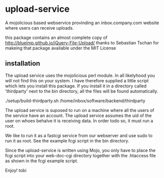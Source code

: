 upload-service
==============

A mojolicious based webservice provinding an
inbox.company.com website where users can receive uploads.

this package contains an almost complete 
copy of http://blueimp.github.io/jQuery-File-Upload/
thanks to Sebastian Tschan for makeing that package
available under the MIT License

installation
------------
The upload service uses the mojolicious perl module. In all likelyhood you
will not find this on your system.  I have therefore supplied a little
script which lets you install this package.  If you install it in a
directory called 'thirdparty' next to the bin directory, all the files will
be found automatically.

 ./setup/build-thirdparty.sh /home/inbox/software/backend/thirdparty

The upload service is suposed to run on a machine where all the users of the
service have an account.  The upload service assumes the uid of the user on
whoes behalve it is receiving data. In order todo so, it must run a root.

We like to run it as a fastcgi service from our webserver and use sudo to
run it as root. See the example fcgi script in the bin directory.

Since the upload-service is written using Mojo, you only have to place the
fcgi script into your web-doc-cgi directory together with the .htaccess file
as shown in the fcgi example script.

Enjoy!
tobi

